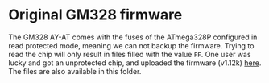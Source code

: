 # Original GM328 firmware

The GM328 AY-AT comes with the fuses of the ATmega328P configured in read protected mode, meaning we can not backup the firmware. Trying to read the chip will only result in files filled with the value `FF`. 
One user was lucky and got an unprotected chip, and uploaded the firmware (v1.12k) [here](https://www.eevblog.com/forum/testgear/$20-lcr-esr-transistor-checker-project/msg3085915/#msg3085915). The files are also available in this folder.
